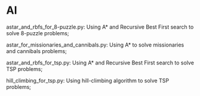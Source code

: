 # AI

astar_and_rbfs_for_8-puzzle.py: Using A* and Recursive Best First search to solve 8-puzzle problems;

astar_for_missionaries_and_cannibals.py: Using A* to solve missionaries and cannibals problems;

astar_and_rbfs_for_tsp.py: Using A* and Recursive Best First search to solve TSP problems;

hill_climbing_for_tsp.py: Using hill-climbing algorithm to solve TSP problems;
